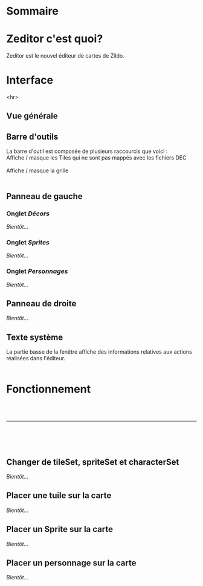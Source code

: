 # Sommaire #


# Zeditor c'est quoi? #
Zeditor est le nouvel éditeur de cartes de Zildo.


# Interface #


&lt;hr&gt;


## Vue générale ##
## Barre d'outils ##
La barre d'outil est composée de plusieurs raccourcis que voici :<br>
Affiche / masque les Tiles qui ne sont pas mappés avec les fichiers DEC<br>
<br>
Affiche / masque la grille<br>
<br>
<h2>Panneau de gauche</h2>
<h3>Onglet <i>Décors</i></h3>
<i>Bientôt...</i>
<h3>Onglet <i>Sprites</i></h3>
<i>Bientôt...</i>
<h3>Onglet <i>Personnages</i></h3>
<i>Bientôt...</i>
<h2>Panneau de droite</h2>
<i>Bientôt...</i>
<h2>Texte système</h2>
La partie basse de la fenêtre affiche des informations relatives aux actions réalisées dans l'éditeur.<br>
<br>
<h1>Fonctionnement</h1>
<br>
<br>
<hr><br>
<br>
<br>
<h2>Changer de tileSet, spriteSet et characterSet</h2>
<i>Bientôt...</i>
<h2>Placer une tuile sur la carte</h2>
<i>Bientôt...</i>
<h2>Placer un Sprite sur la carte</h2>
<i>Bientôt...</i>
<h2>Placer un personnage sur la carte</h2>
<i>Bientôt...</i>